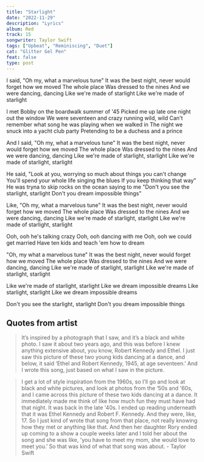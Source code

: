 ```yaml
---
title: "Starlight"
date: "2022-11-29"
description: "Lyrics"
album: Red
track: 15
songwriter: Taylor Swift
tags: ["Upbeat", "Reminiscing", "Duet"]
cat: "Glitter Gel Pen"
feat: false
type: post
---
```


<p className="chorus">
I said, "Oh my, what a marvelous tune"
It was the best night, never would forget how we moved
The whole place
Was dressed to the nines
And we were dancing, dancing
Like we're made of starlight
Like we're made of starlight
</p>
<p className="verse-one">
I met Bobby on the boardwalk summer of '45
Picked me up late one night out the window
We were seventeen and crazy running wild, wild
Can't remember what song he was playing when we walked in
The night we snuck into a yacht club party
Pretending to be a duchess and a prince
</p>
<p className="chorus">
And I said, "Oh my, what a marvelous tune"
It was the best night, never would forget how we moved
The whole place
Was dressed to the nines
And we were dancing, dancing
Like we're made of starlight, starlight
Like we're made of starlight, starlight
</p>
<p className="verse-two">
He said, "Look at you, worrying so much about things you can't change
You'll spend your whole life singing the blues
If you keep thinking that way"
He was tryna to skip rocks on the ocean saying to me
"Don't you see the starlight, starlight
Don't you dream impossible things"
</p>
<p className="chorus">
Like, "Oh my, what a marvelous tune"
It was the best night, never would forget how we moved
The whole place
Was dressed to the nines
And we were dancing, dancing
Like we're made of starlight, starlight
Like we're made of starlight, starlight
</p>
<p className="bridge">
Ooh, ooh he's talking crazy
Ooh, ooh dancing with me
Ooh, ooh we could get married
Have ten kids and teach 'em how to dream
</p>
<p className="chorus">
"Oh, my what a marvelous tune"
It was the best night, never would forget how we moved
The whole place
Was dressed to the nines
And we were dancing, dancing
Like we're made of starlight, starlight
Like we're made of starlight, starlight
</p>
<p className="breakdown">
Like we're made of starlight, starlight
Like we dream impossible dreams
Like starlight, starlight
Like we dream impossible dreams
</p>
<p className="outro">
Don't you see the starlight, starlight
Don't you dream impossible things
</p>

## Quotes from artist

<blockquote cite="https://www.youtube.com/watch?v=M-7x-UZMI5Q&t=37s">
It’s inspired by a photograph that I saw, and it’s a black and white photo. I saw it about two years ago, and this was before I knew anything extensive about, you know, Robert Kennedy and Ethel. I just saw this picture of these two young kids dancing at a dance, and below, it said ‘Ethel and Robert Kennedy, 1945, at age seventeen.’ And I wrote this song, just based on what I saw in the picture.
</blockquote>

<blockquote>
I get a lot of style inspiration from the 1960s, so I’ll go and look at black and white pictures, and look at photos from the ‘50s and '60s, and I came across this picture of these two kids dancing at a dance. It immediately made me think of like how much fun they must have had that night. It was back in the late '40s. I ended up reading underneath that it was Ethel Kennedy and Robert F. Kennedy. And they were, like, 17. So I just kind of wrote that song from that place, not really knowing how they met or anything like that. And then her daughter Rory ended up coming to a show a couple weeks later and I told her about the song and she was like, 'you have to meet my mom, she would love to meet you.’ So that was kind of what that song was about. - Taylor Swift
</blockquote>
